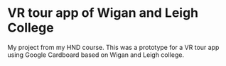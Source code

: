 # VR tour app of Wigan and Leigh College
 My project from my HND course. This was a prototype for a VR tour app using Google Cardboard based on Wigan and Leigh college.
